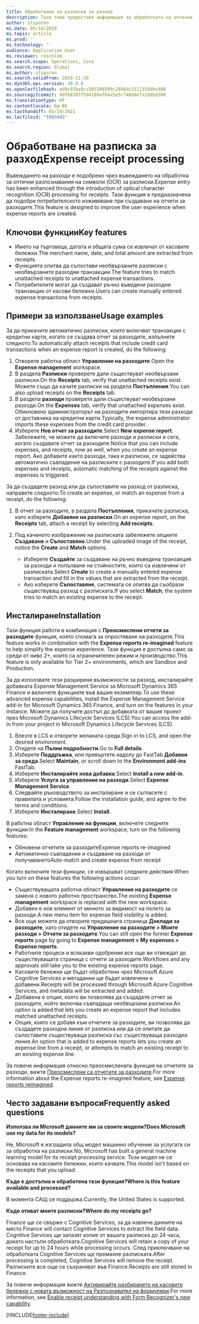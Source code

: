 ```yaml
---
title: Обработване на разписка за разход
description: Тази тема предоставя информация за обработката на оптични разпознавания на символи (OCR) за разписки. Тази функция е предназначена да подобри потребителското изживяване при създаване на отчети за разходите в Microsoft Dynamics 365 Finance.
author: stsporen
ms.date: 05/14/2020
ms.topic: article
ms.prod: ''
ms.technology: ''
audience: Application User
ms.reviewer: roschlom
ms.search.scope: Operations, Core
ms.search.region: Global
ms.author: stsporen
ms.search.validFrom: 2019-11-20
ms.dyn365.ops.version: 10.0.8
ms.openlocfilehash: ed9c97ba9cc505106599c2896dc2112358d0c408
ms.sourcegitcommit: 40f68387f594180af64a5e5c748b6efa188bd300
ms.translationtype: HT
ms.contentlocale: bg-BG
ms.lasthandoff: 05/10/2021
ms.locfileid: "5993493"
---
```

# <a name="expense-receipt-processing"></a><span data-ttu-id="3e33b-104">Обработване на разписка за разход</span><span class="sxs-lookup"><span data-stu-id="3e33b-104">Expense receipt processing</span></span>

<span data-ttu-id="3e33b-105">Въвеждането на разходи е подобрено чрез въвеждането на обработка за оптични разпознавания на символи (OCR) за разписки.</span><span class="sxs-lookup"><span data-stu-id="3e33b-105">Expense entry has been enhanced through the introduction of optical character recognition (OCR) processing for receipts.</span></span> <span data-ttu-id="3e33b-106">Тази функция е предназначена да подобри потребителското изживяване при създаване на отчети за разходите.</span><span class="sxs-lookup"><span data-stu-id="3e33b-106">This feature is designed to improve the user experience when expense reports are created.</span></span>

## <a name="key-features"></a><span data-ttu-id="3e33b-107">Ключови функции</span><span class="sxs-lookup"><span data-stu-id="3e33b-107">Key features</span></span>

- <span data-ttu-id="3e33b-108">Името на търговеца, датата и общата сума се извличат от касовите бележки.</span><span class="sxs-lookup"><span data-stu-id="3e33b-108">The merchant name, date, and total amount are extracted from receipts.</span></span>
- <span data-ttu-id="3e33b-109">Функцията опитва да съпостави необвързаните разписки с необвързаните разходни транзакции.</span><span class="sxs-lookup"><span data-stu-id="3e33b-109">The feature tries to match unattached receipts to unattached expense transactions.</span></span>
- <span data-ttu-id="3e33b-110">Потребителите могат да създават ръчно въведени разходни транзакции от касови бележки.</span><span class="sxs-lookup"><span data-stu-id="3e33b-110">Users can create manually entered expense transactions from receipts.</span></span>

## <a name="usage-examples"></a><span data-ttu-id="3e33b-111">Примери за използване</span><span class="sxs-lookup"><span data-stu-id="3e33b-111">Usage examples</span></span>

<span data-ttu-id="3e33b-112">За да прикачите автоматично разписки, които включват транзакции с кредитни карти, когато се създава отчет за разходите, изпълнете следното:</span><span class="sxs-lookup"><span data-stu-id="3e33b-112">To automatically attach receipts that include credit card transactions when an expense report is created, do the following:</span></span>

  1. <span data-ttu-id="3e33b-113">Отворете работна област **Управление на разходите**.</span><span class="sxs-lookup"><span data-stu-id="3e33b-113">Open the **Expense management** workspace.</span></span>
  2. <span data-ttu-id="3e33b-114">В раздела **Разписки** проверете дали съществуват необвързани разписки.</span><span class="sxs-lookup"><span data-stu-id="3e33b-114">On the **Receipts** tab, verify that unattached receipts exist.</span></span> <span data-ttu-id="3e33b-115">Можете също да качите разписки на раздела **Постъпления**.</span><span class="sxs-lookup"><span data-stu-id="3e33b-115">You can also upload receipts on the **Receipts** tab.</span></span>
  3. <span data-ttu-id="3e33b-116">В раздела **разходи** проверете дали съществуват необвързани разходи.</span><span class="sxs-lookup"><span data-stu-id="3e33b-116">On the **Expenses** tab, verify that unattached expenses exist.</span></span> <span data-ttu-id="3e33b-117">Обикновено администраторът на разходите импортира тези разходи от доставчика на кредитни карти.</span><span class="sxs-lookup"><span data-stu-id="3e33b-117">Typically, the expense administrator imports these expenses from the credit card provider.</span></span>
  4. <span data-ttu-id="3e33b-118">Изберете **Нов отчет за разходите**.</span><span class="sxs-lookup"><span data-stu-id="3e33b-118">Select **New expense report**.</span></span> <span data-ttu-id="3e33b-119">Забележете, че можете да включите разходи и разписки и сега, когато създавате отчет за разходите.</span><span class="sxs-lookup"><span data-stu-id="3e33b-119">Notice that you can include expenses, and receipts, now as well, when you create an expense report.</span></span> <span data-ttu-id="3e33b-120">Ако добавите както разходи, така и разписки, се задейства автоматично съвпадение на разписките с разходите.</span><span class="sxs-lookup"><span data-stu-id="3e33b-120">If you add both expenses and receipts, automatic matching of the receipts against the expenses is triggered.</span></span>

<span data-ttu-id="3e33b-121">За да създадете разход или да съпоставите на разход от разписка, направете следното:</span><span class="sxs-lookup"><span data-stu-id="3e33b-121">To create an expense, or match an expense from a receipt, do the following:</span></span>

  1. <span data-ttu-id="3e33b-122">В отчет за разходите, в раздела **Постъпления**, прикачете разписка, като изберете **Добавяне на разписки**.</span><span class="sxs-lookup"><span data-stu-id="3e33b-122">On an expense report, on the **Receipts** tab, attach a receipt by selecting **Add receipts**.</span></span>
  2. <span data-ttu-id="3e33b-123">Под каченото изображение на разписката забележете опциите **Създаване** и **Съпоставяне**.</span><span class="sxs-lookup"><span data-stu-id="3e33b-123">Under the uploaded image of the receipt, notice the **Create** and **Match** options.</span></span>

      - <span data-ttu-id="3e33b-124">Изберете **Създайте** за създаване на ръчно въведена транзакция за разходи и попълване на стойностите, които са извлечени от разписката.</span><span class="sxs-lookup"><span data-stu-id="3e33b-124">Select **Create** to create a manually entered expense transaction and fill in the values that are extracted from the receipt.</span></span>
      - <span data-ttu-id="3e33b-125">Ако изберете **Съпоставяне**, системата се опитва да съобрази съществуващ разход с разписката.</span><span class="sxs-lookup"><span data-stu-id="3e33b-125">If you select **Match**, the system tries to match an existing expense to the receipt.</span></span>

## <a name="installation"></a><span data-ttu-id="3e33b-126">Инсталиране</span><span class="sxs-lookup"><span data-stu-id="3e33b-126">Installation</span></span>

<span data-ttu-id="3e33b-127">Тази функция работи в комбинация с **Преосмислени отчети за разходите** функция, която спомага за опростяване на разходите.</span><span class="sxs-lookup"><span data-stu-id="3e33b-127">This feature works in combination with the **Expense reports re-imagined** feature to help simplify the expense experience.</span></span> <span data-ttu-id="3e33b-128">Тази функция е достъпна само за среди от ниво 2+, които са ограничителен режим и производство.</span><span class="sxs-lookup"><span data-stu-id="3e33b-128">This feature is only available for Tier 2+ environments, which are Sandbox and Production.</span></span>

<span data-ttu-id="3e33b-129">За да използвате тези разширени възможности за разход, инсталирайте добавката Expense Management Service за Microsoft Dynamics 365 Finance и включете функциите във вашия екземпляр.</span><span class="sxs-lookup"><span data-stu-id="3e33b-129">To use these advanced expense capabilities, install the Expense Management Service add-in for Microsoft Dynamics 365 Finance, and turn on the features in your instance.</span></span> <span data-ttu-id="3e33b-130">Можете да получите достъп до добавката от вашия проект през Microsoft Dynamics Lifecycle Services (LCS).</span><span class="sxs-lookup"><span data-stu-id="3e33b-130">You can access the add-in from your project in Microsoft Dynamics Lifecycle Services (LCS).</span></span>

1. <span data-ttu-id="3e33b-131">Влезте в LCS и отворете желаната среда.</span><span class="sxs-lookup"><span data-stu-id="3e33b-131">Sign in to LCS, and open the desired environment.</span></span>
2. <span data-ttu-id="3e33b-132">Отидете на **Пълни подробности**.</span><span class="sxs-lookup"><span data-stu-id="3e33b-132">Go to **Full details**.</span></span>
3. <span data-ttu-id="3e33b-133">Изберете **Поддръжка**, или превъртете надолу до FastTab **Добавки за среда**.</span><span class="sxs-lookup"><span data-stu-id="3e33b-133">Select **Maintain**, or scroll down to the **Environment add-ins** FastTab.</span></span>
4. <span data-ttu-id="3e33b-134">Изберете **Инсталирайте нова добавка**.</span><span class="sxs-lookup"><span data-stu-id="3e33b-134">Select **Install a new add-in**.</span></span>
5. <span data-ttu-id="3e33b-135">Изберете **Услуга за управление на разходи**.</span><span class="sxs-lookup"><span data-stu-id="3e33b-135">Select **Expense Management Service**.</span></span>
6. <span data-ttu-id="3e33b-136">Следвайте ръководството за инсталиране и се съгласете с правилата и условията.</span><span class="sxs-lookup"><span data-stu-id="3e33b-136">Follow the installation guide, and agree to the terms and conditions.</span></span>
7. <span data-ttu-id="3e33b-137">Изберете **Инсталиране**.</span><span class="sxs-lookup"><span data-stu-id="3e33b-137">Select **Install**.</span></span>

<span data-ttu-id="3e33b-138">В работна област **Управление на функции**, включете следните функции:</span><span class="sxs-lookup"><span data-stu-id="3e33b-138">In the **Feature management** workspace, turn on the following features:</span></span>

- <span data-ttu-id="3e33b-139">Обновени отчетите за разходите</span><span class="sxs-lookup"><span data-stu-id="3e33b-139">Expense reports re-imagined</span></span>
- <span data-ttu-id="3e33b-140">Автоматично съвпадение и създаване на разходи от получаването</span><span class="sxs-lookup"><span data-stu-id="3e33b-140">Auto-match and create expense from receipt</span></span>

<span data-ttu-id="3e33b-141">Когато включите тези функции, се извършват следните действия:</span><span class="sxs-lookup"><span data-stu-id="3e33b-141">When you turn on these features the following actions occur:</span></span>

- <span data-ttu-id="3e33b-142">Съществуващата работна област **Управление на разходите** се заменя с новото работно пространство.</span><span class="sxs-lookup"><span data-stu-id="3e33b-142">The existing **Expense management** workspace is replaced with the new workspace.</span></span>
- <span data-ttu-id="3e33b-143">Добавен е нов елемент от менюто за видимост на полето за разходи.</span><span class="sxs-lookup"><span data-stu-id="3e33b-143">A new menu item for expense field visibility is added.</span></span>
- <span data-ttu-id="3e33b-144">Все още можете да отворите предишната страница **Доклади за разходите**, като отидете на **Управление на разходите > Моите разходи > Отчети за разходите**.</span><span class="sxs-lookup"><span data-stu-id="3e33b-144">You can still open the former **Expense reports** page by going to **Expense management > My expenses > Expense reports**.</span></span>
- <span data-ttu-id="3e33b-145">Работните процеси и всякакви одобрения все още ви отвеждат до съществуващата страница с отчети за разходите.</span><span class="sxs-lookup"><span data-stu-id="3e33b-145">Workflows and any approvals still take you to the existing expense reports page.</span></span>
- <span data-ttu-id="3e33b-146">Касовите бележки ще бъдат обработени чрез Microsoft Azure Cognitive Services и метаданни ще бъдат извлечени и добавени.</span><span class="sxs-lookup"><span data-stu-id="3e33b-146">Receipts will be processed through Microsoft Azure Cognitive Services, and metadata will be extracted and added.</span></span>
- <span data-ttu-id="3e33b-147">Добавена е опция, която ви позволява да създадете отчет за разходите, който включва съвпадащи необвързани разписки.</span><span class="sxs-lookup"><span data-stu-id="3e33b-147">An option is added that lets you create an expense report that includes matched unattached receipts.</span></span>
- <span data-ttu-id="3e33b-148">Опция, която се добавя към отчетите за разходите, ви позволява да създадете разходна линия от разписка или да се опитате да съпоставите съществуваща разписка със съществуваща разходна линия.</span><span class="sxs-lookup"><span data-stu-id="3e33b-148">An option that is added to expense reports lets you create an expense line from a receipt, or attempts to match an existing receipt to an existing expense line.</span></span>

<span data-ttu-id="3e33b-149">За повече информация относно преосмислената функция на отчетите за разходи, вижте [Преосмислени са отчетите за разходите](ExpenseWorkspaceNew.md).</span><span class="sxs-lookup"><span data-stu-id="3e33b-149">For more information about the Expense reports re-imagined feature, see [Expense reports reimagined](ExpenseWorkspaceNew.md).</span></span>

## <a name="frequently-asked-questions"></a><span data-ttu-id="3e33b-150">Често задавани въпроси</span><span class="sxs-lookup"><span data-stu-id="3e33b-150">Frequently asked questions</span></span>

<span data-ttu-id="3e33b-151">**Използва ли Microsoft данните ми за своите модели?**</span><span class="sxs-lookup"><span data-stu-id="3e33b-151">**Does Microsoft use my data for its models?**</span></span>

<span data-ttu-id="3e33b-152">Не, Microsoft е изградила общ модел машинно обучение за услугата си за обработка на разписки.</span><span class="sxs-lookup"><span data-stu-id="3e33b-152">No, Microsoft has built a general machine learning model for its receipt processing service.</span></span> <span data-ttu-id="3e33b-153">Този модел не се основава на касовите бележки, които качвате.</span><span class="sxs-lookup"><span data-stu-id="3e33b-153">This model isn't based on the receipts that you upload.</span></span>

<span data-ttu-id="3e33b-154">**Къде е достъпна и обработена тази функция?**</span><span class="sxs-lookup"><span data-stu-id="3e33b-154">**Where is this feature available and processed?**</span></span>

<span data-ttu-id="3e33b-155">В момента САЩ се поддържа.</span><span class="sxs-lookup"><span data-stu-id="3e33b-155">Currently, the United States is supported.</span></span>

<span data-ttu-id="3e33b-156">**Къде отиват моите разписки?**</span><span class="sxs-lookup"><span data-stu-id="3e33b-156">**Where do my receipts go?**</span></span>

<span data-ttu-id="3e33b-157">Finance ще се свърже с Cognitive Services, за да извлече данните на място.</span><span class="sxs-lookup"><span data-stu-id="3e33b-157">Finance will contact Cognitive Services to extract the field data.</span></span> <span data-ttu-id="3e33b-158">Cognitive Services ще запазят копие от вашата разписка до 24 часа, докато настъпи обработката.</span><span class="sxs-lookup"><span data-stu-id="3e33b-158">Cognitive Services will retain a copy of your receipt for up to 24 hours while processing occurs.</span></span> <span data-ttu-id="3e33b-159">След приключване на обработката Cognitive Services ще премахне разписката.</span><span class="sxs-lookup"><span data-stu-id="3e33b-159">After processing is completed, Cognitive Services will remove the receipt.</span></span> <span data-ttu-id="3e33b-160">Разписките все още се съхраняват във Finance.</span><span class="sxs-lookup"><span data-stu-id="3e33b-160">Receipts are still stored in Finance.</span></span>

<span data-ttu-id="3e33b-161">За повече информация вижте [Активирайте разбирането на касовите бележки с новата възможност на Разпознавател на формуляри](https://azure.microsoft.com/blog/enable-receipt-understanding-with-form-recognizer-s-new-capability/).</span><span class="sxs-lookup"><span data-stu-id="3e33b-161">For more information, see [Enable receipt understanding with Form Recognizer's new capability](https://azure.microsoft.com/blog/enable-receipt-understanding-with-form-recognizer-s-new-capability/).</span></span>


[!INCLUDE[footer-include](../includes/footer-banner.md)]